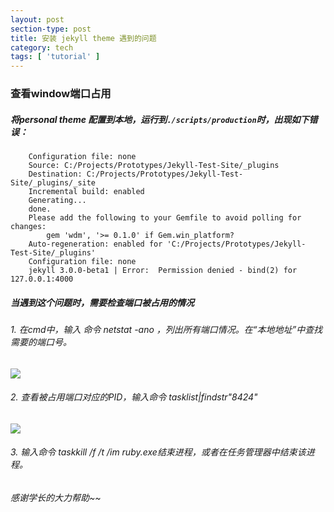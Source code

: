 ```yaml
---
layout: post
section-type: post
title: 安装 jekyll theme 遇到的问题
category: tech
tags: [ 'tutorial' ]
---
```


### 查看window端口占用
##### 将personal theme 配置到本地，运行到`./scripts/production`时，出现如下错误：

```
    Configuration file: none
    Source: C:/Projects/Prototypes/Jekyll-Test-Site/_plugins
    Destination: C:/Projects/Prototypes/Jekyll-Test-Site/_plugins/_site
    Incremental build: enabled
    Generating...
    done.
    Please add the following to your Gemfile to avoid polling for changes:
    	gem 'wdm', '>= 0.1.0' if Gem.win_platform?
    Auto-regeneration: enabled for 'C:/Projects/Prototypes/Jekyll-Test-Site/_plugins'
    Configuration file: none
    jekyll 3.0.0-beta1 | Error:  Permission denied - bind(2) for 127.0.0.1:4000
```

##### 当遇到这个问题时，需要检查端口被占用的情况
###### 1. 在cmd中，输入 命令 *netstat -ano* ，列出所有端口情况。在“本地地址”中查找需要的端口号。
![]({{site.url}}/img/blog/port1.png)
###### 2. 查看被占用端口对应的PID，输入命令  *tasklist|findstr"8424"*
![]({{site.url}}/img/blog/port2.png)
###### 3. 输入命令 *taskkill /f /t /im ruby.exe*结束进程，或者在任务管理器中结束该进程。

###### 感谢学长的大力帮助~~